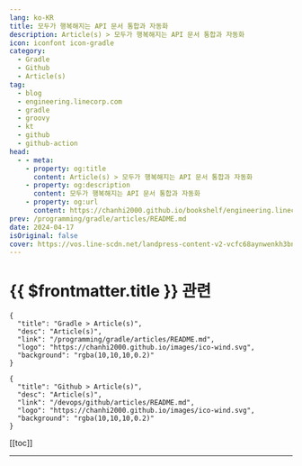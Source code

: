 ```yaml
---
lang: ko-KR
title: 모두가 행복해지는 API 문서 통합과 자동화
description: Article(s) > 모두가 행복해지는 API 문서 통합과 자동화
icon: iconfont icon-gradle
category: 
  - Gradle
  - Github
  - Article(s)
tag: 
  - blog
  - engineering.linecorp.com
  - gradle
  - groovy
  - kt
  - github
  - github-action
head:
  - - meta:
    - property: og:title
      content: Article(s) > 모두가 행복해지는 API 문서 통합과 자동화
    - property: og:description
      content: 모두가 행복해지는 API 문서 통합과 자동화
    - property: og:url
      content: https://chanhi2000.github.io/bookshelf/engineering.linecorp.com/api-document-integration-and-documentation-automation.html
prev: /programming/gradle/articles/README.md
date: 2024-04-17
isOriginal: false
cover: https://vos.line-scdn.net/landpress-content-v2-vcfc68aynwenkh3bno0ixfx8/1713258486643.png?updatedAt=1713258488000
---
```


# {{ $frontmatter.title }} 관련

```component VPCard
{
  "title": "Gradle > Article(s)",
  "desc": "Article(s)",
  "link": "/programming/gradle/articles/README.md",
  "logo": "https://chanhi2000.github.io/images/ico-wind.svg",
  "background": "rgba(10,10,10,0.2)"
}
```

```component VPCard
{
  "title": "Github > Article(s)",
  "desc": "Article(s)",
  "link": "/devops/github/articles/README.md",
  "logo": "https://chanhi2000.github.io/images/ico-wind.svg",
  "background": "rgba(10,10,10,0.2)"
}
```

[[toc]]

---

<SiteInfo
  name="모두가 행복해지는 API 문서 통합과 자동화"
  desc="안녕하세요. LINE Plus에서 LINE Monary와 MyDashboard 서비스의 백엔드를 맡고 있는 조성빈입니다. 이번 글에서는 백엔드 서비스 개발 및 운영 업무를..."
  url="https://techblog.lycorp.co.jp/ko/api-document-integration-and-documentation-automation"
  logo="https://engineering.linecorp.com/favicon-32x32.png?v=6d6085f233d02c34273fa8a8849b502a"
  preview="https://vos.line-scdn.net/landpress-content-v2-vcfc68aynwenkh3bno0ixfx8/1713258486643.png?updatedAt=1713258488000"/>

<!-- TODO: 작성 -->
